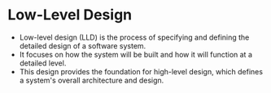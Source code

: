 # Low-Level Design
* Low-level design (LLD) is the process of specifying and defining the detailed design of a software system.
*  It focuses on how the system will be built and how it will function at a detailed level.
*  This design provides the foundation for high-level design, which defines a system's overall architecture and design.
